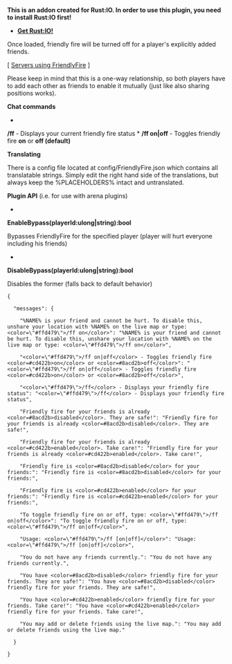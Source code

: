 **This is an addon created for Rust:IO. In order to use this plugin, you need to install Rust:IO first!**


* **[Get Rust:IO!](http://get.playrust.io)**

Once loaded, friendly fire will be turned off for a player's explicitly added friends.


[ [Servers using FriendlyFire](http://playrust.io/#tags:friendlyfire) ]


Please keep in mind that this is a one-way relationship, so both players have to add each other as friends to enable it mutually (just like also sharing positions works).

**Chat commands**


* 
**/ff** - Displays your current friendly fire status
* 
**/ff on|off** - Toggles friendly fire **on** or **off (default)**


**Translating**


There is a config file located at config/FriendlyFire.json which contains all translatable strings. Simply edit the right hand side of the translations, but always keep the %PLACEHOLDERS% intact and untranslated.

**Plugin API** (i.e. for use with arena plugins)


* 
**EnableBypass(playerId:ulong|string):bool**

Bypasses FriendlyFire for the specified player (player will hurt everyone including his friends)


* 
**DisableBypass(playerId:ulong|string):bool**

Disables the former (falls back to default behavior)


````
{

  "messages": {

    "%NAME% is your friend and cannot be hurt. To disable this, unshare your location with %NAME% on the live map or type: <color=\"#ffd479\">/ff on</color>": "%NAME% is your friend and cannot be hurt. To disable this, unshare your location with %NAME% on the live map or type: <color=\"#ffd479\">/ff on</color>",

    "<color=\"#ffd479\">/ff on|off</color> - Toggles friendly fire <color=#cd422b>on</color> or <color=#8acd2b>off</color>": "<color=\"#ffd479\">/ff on|off</color> - Toggles friendly fire <color=#cd422b>on</color> or <color=#8acd2b>off</color>",

    "<color=\"#ffd479\">/ff</color> - Displays your friendly fire status": "<color=\"#ffd479\">/ff</color> - Displays your friendly fire status",

    "Friendly fire for your friends is already <color=#8acd2b>disabled</color>. They are safe!": "Friendly fire for your friends is already <color=#8acd2b>disabled</color>. They are safe!",

    "Friendly fire for your friends is already <color=#cd422b>enabled</color>. Take care!": "Friendly fire for your friends is already <color=#cd422b>enabled</color>. Take care!",

    "Friendly fire is <color=#8acd2b>disabled</color> for your friends:": "Friendly fire is <color=#8acd2b>disabled</color> for your friends:",

    "Friendly fire is <color=#cd422b>enabled</color> for your friends:": "Friendly fire is <color=#cd422b>enabled</color> for your friends:",

    "To toggle friendly fire on or off, type: <color=\"#ffd479\">/ff on|off</color>": "To toggle friendly fire on or off, type: <color=\"#ffd479\">/ff on|off</color>",

    "Usage: <color=\"#ffd479\">/ff [on|off]</color>": "Usage: <color=\"#ffd479\">/ff [on|off]</color>",

    "You do not have any friends currently.": "You do not have any friends currently.",

    "You have <color=#8acd2b>disabled</color> friendly fire for your friends. They are safe!": "You have <color=#8acd2b>disabled</color> friendly fire for your friends. They are safe!",

    "You have <color=#cd422b>enabled</color> friendly fire for your friends. Take care!": "You have <color=#cd422b>enabled</color> friendly fire for your friends. Take care!",

    "You may add or delete friends using the live map.": "You may add or delete friends using the live map."

  }

}
````